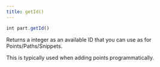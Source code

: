 ```yaml
---
title: getId()
---
```


```js
int part.getId()
```
Returns a integer as an available ID that you can use as for Points/Paths/Snippets.

This is typically used when adding points programmatically.


